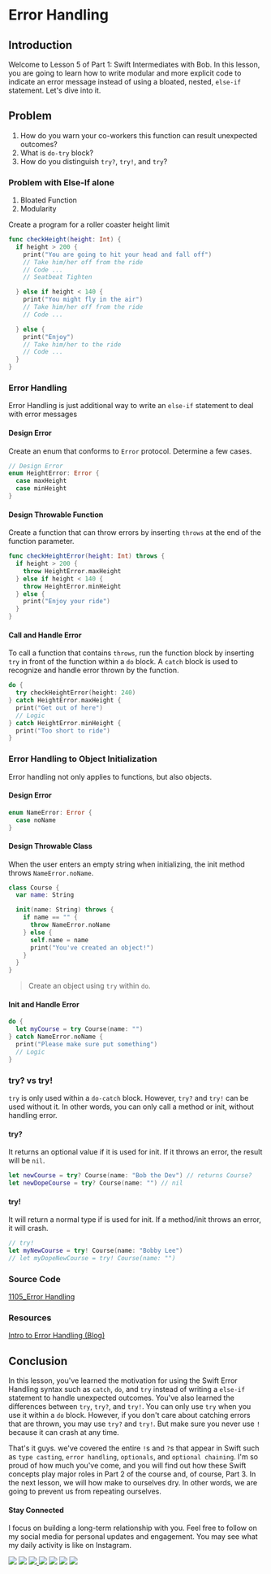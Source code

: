 # Error Handling

## Introduction
Welcome to Lesson 5 of Part 1: Swift Intermediates with Bob. In this lesson, you are going to learn how to write modular and more explicit code to indicate an error message instead of using a bloated, nested,  `else-if` statement. Let's dive into it.

## Problem
1. How do you warn your co-workers this function can result unexpected outcomes?
2. What is `do-try` block?
3. How do you distinguish `try?`, `try!`, and `try`?

### Problem with Else-If alone
1. Bloated Function
2. Modularity

Create a program for a roller coaster height limit
```swift
func checkHeight(height: Int) {
  if height > 200 {
    print("You are going to hit your head and fall off")
    // Take him/her off from the ride
    // Code ...
    // Seatbeat Tighten

  } else if height < 140 {
    print("You might fly in the air")
    // Take him/her off from the ride
    // Code ...

  } else {
    print("Enjoy")
    // Take him/her to the ride
    // Code ...
  }
}
```

### Error Handling
Error Handling is just additional way to write an `else-if` statement to deal with error messages

#### Design Error
Create an enum that conforms to `Error` protocol. Determine a few cases.  

```swift
// Design Error
enum HeightError: Error {
  case maxHeight
  case minHeight
}
```

#### Design Throwable Function
Create a function that can throw errors by inserting `throws` at the end of the function parameter.

```swift
func checkHeightError(height: Int) throws {
  if height > 200 {
    throw HeightError.maxHeight
  } else if height < 140 {
    throw HeightError.minHeight
  } else {
    print("Enjoy your ride")
  }
}
```

#### Call and Handle Error
To call a function that contains `throws`, run the function block by inserting `try` in front of the function within a `do` block. A `catch` block is used to recognize and handle error thrown by the function.

```swift
do {
  try checkHeightError(height: 240)
} catch HeightError.maxHeight {
  print("Get out of here")
  // Logic
} catch HeightError.minHeight {
  print("Too short to ride")
}
 ```

### Error Handling to Object Initialization
Error handling not only applies to functions, but also objects.

#### Design Error
```swift
enum NameError: Error {
  case noName
}
```

#### Design Throwable Class
When the user enters an empty string when initializing, the init method throws `NameError.noName`.
```swift
class Course {
  var name: String

  init(name: String) throws {
    if name == "" {
      throw NameError.noName
    } else {
      self.name = name
      print("You've created an object!")
    }
  }
}
```

> Create an object using `try` within `do`.

#### Init and Handle Error
```swift
do {
  let myCourse = try Course(name: "")
} catch NameError.noName {
  print("Please make sure put something")
  // Logic
}
```

### try? vs try!
`try` is only used within a `do-catch` block. However, `try?` and `try!` can be used without it. In other words, you can only call a method or init, without handling error.

#### try?
It returns an optional value if it is used for init. If it throws an error, the result will be `nil`.

```swift
let newCourse = try? Course(name: "Bob the Dev") // returns Course?
let newDopeCourse = try? Course(name: "") // nil
```

#### try!
It will return a normal type if is used for init. If a method/init throws an error, it will crash.

```swift
// try!
let myNewCourse = try! Course(name: "Bobby Lee")
// let myDopeNewCourse = try! Course(name: "")
```

### Source Code
[1105_Error Handling](https://www.dropbox.com/sh/r1axtorwrjdr4a4/AACXvFONcrqDb6ZnuBW9xaHqa?dl=0)

### Resources
[Intro to Error Handling (Blog)](https://goo.gl/EaepCa)

## Conclusion
In this lesson, you've learned the motivation for using the Swift Error Handling syntax such as `catch`, `do`, and `try` instead of writing a `else-if` statement to handle unexpected outcomes. You've also learned the differences between `try`, `try?`, and `try!`. You can only use `try` when you use it within a `do` block. However, if you don't care about catching errors that are thrown, you may use `try?` and `try!`. But make sure you never use `!` because it can crash at any time.

That's it guys. we've covered the entire `!`s and `?`s that appear in Swift such as `type casting`, `error handling`, `optionals`, and `optional chaining`. I'm so proud of how much you've come, and you will find out how these Swift concepts play major roles in Part 2 of the course and, of course, Part 3. In the next lesson, we will how make to ourselves dry. In other words, we are going to prevent us from repeating ourselves.


#### Stay Connected
I focus on building a long-term relationship with you. Feel free to follow on my social media for personal updates and engagement. You may see what my daily activity is like on Instagram.  

<p>
<a href="http://bobthedeveloper.io"><img src="https://img.shields.io/badge/Personal-Website-333333.svg"></a>
<a href="https://facebook.com/bobthedeveloper"><img src="https://img.shields.io/badge/Facebook-Like-3B5998.svg"></a> <a href="https://youtube.com/bobthedeveloper"><img src="https://img.shields.io/badge/YouTube-Subscribe-CE1312.svg"</a> <a href="https://twitter.com/bobleesj"><img src="https://img.shields.io/badge/Twitter-Follow-55ACEE.svg"></a> <a href="https://instagram.com/bobthedev
"><img src="https://img.shields.io/badge/Instagram-Follow-BB2F92.svg"></a> <a href="https://linkedin.com/in/bobleesj"><img src= "https://img.shields.io/badge/LinkedIn-Connect-0077B5.svg"></a>
<a href="https://medium.com/@bobleesj"><img src="https://img.shields.io/badge/Medium-Read-00AB6C.svg"/></a>
</p>
